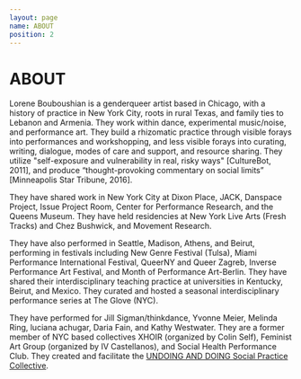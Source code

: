 ```yaml
---
layout: page
name: ABOUT
position: 2
---
```



# ABOUT


Lorene Bouboushian is a genderqueer artist based in Chicago, with a history of practice in New York City, roots in rural Texas, and family ties to Lebanon and Armenia. They work within dance, experimental music/noise, and performance art. They build a rhizomatic practice through visible forays into performances and workshopping, and less visible forays into curating, writing, dialogue, modes of care and support, and resource sharing. They utilize  "self-exposure and vulnerability in real, risky ways" [CultureBot, 2011], and produce “thought-provoking commentary on social limits” [Minneapolis Star Tribune, 2016].

They have shared work in New York City at Dixon Place, JACK, Danspace Project, Issue Project Room, Center for Performance Research, and the Queens Museum. They have held residencies at New York Live Arts (Fresh Tracks) and Chez Bushwick, and Movement Research. 

They have also performed in Seattle, Madison, Athens, and Beirut, performing in festivals including New Genre Festival (Tulsa), Miami Performance International Festival, QueerNY and Queer Zagreb, Inverse Performance Art Festival, and Month of Performance Art-Berlin. They have shared their interdisciplinary teaching practice at universities in Kentucky, Beirut, and Mexico. They curated and hosted a seasonal interdisciplinary performance series at The Glove (NYC).

They have performed for Jill Sigman/thinkdance, Yvonne Meier, Melinda Ring, luciana achugar, Daria Fain, and Kathy Westwater. They are a former member of NYC based collectives XHOIR (organized by Colin Self), Feminist Art Group (organized by IV Castellanos), and Social Health Performance Club. They created and facilitate the [UNDOING AND DOING Social Practice Collective](https://lorenebouboushian.org/projects/UNDOINGANDDOING).


